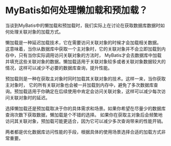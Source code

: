 # MyBatis如何处理懒加载和预加载？

当谈到MyBatis中的懒加载和预加载时，我们实际上在讨论在获取数据库数据时如何处理关联对象的加载方式。

懒加载是一种延迟加载技术，它在需要访问关联对象的时候才会加载相关数据。
这意味着，当你从数据库中获取一个主对象时，它的关联对象并不会立即加载到内存中，只有当你实际调用访问关联对象的方法时，
MyBatis才会去数据库中加载并填充这些关联对象的数据。懒加载适用于关联对象较多或者关联对象数据较大的情况，这样可以减少不必要的数据库查询，提升性能。

预加载则是一种在获取主对象时同时加载其关联对象的技术。这样一来，当你获取主对象时，
它的所有关联对象也会被一并加载到内存中，避免了多次数据库查询。预加载适用于你确定在后续使用中肯定会访问关联对象，这样可以减少每次访问关联对象时的延迟。

选择懒加载还是预加载取决于你的具体需求和场景。如果你希望在尽量少的数据库查询次数下获取数据，懒加载是个不错的选择。
如果你在获取主对象后会频繁地访问其关联对象，预加载可能更适合，因为它可以减少多次查询带来的性能开销。

两者都是优化数据库访问性能的手段，根据具体的使用场景选择合适的加载方式非常重要。


